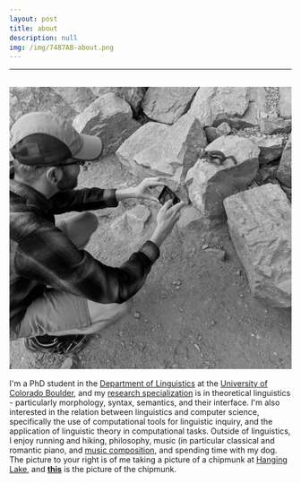 ```yaml
---
layout: post
title: about
description: null
img: /img/7487AB-about.png
---
```


***

<br/>

<img class="col one right" src="/img/hanginglake.jpg">

I'm a PhD student in the [Department of Linguistics](http://www.colorado.edu/linguistics/) at the [University of Colorado Boulder](http://www.colorado.edu/), and my [research specialization](http://jared-desjardins.github.io/pages/3_research/) is in theoretical linguistics - particularly morphology, syntax, semantics, and their interface. I'm also interested in the relation between linguistics and computer science, specifically the use of computational tools for linguistic inquiry, and the application of linguistic theory in computational tasks. Outside of linguistics, I enjoy running and hiking, philosophy, music (in particular classical and romantic piano, and [music composition](http://jared-desjardins.github.io/pages/5_music/), and spending time with my dog. The picture to your right is of me taking a picture of a chipmunk at [Hanging Lake](http://en.wikipedia.org/wiki/Hanging_Lake), and [__this__](http://jared-desjardins.github.io/img/chipmunk.jpg) is the picture of the chipmunk.
